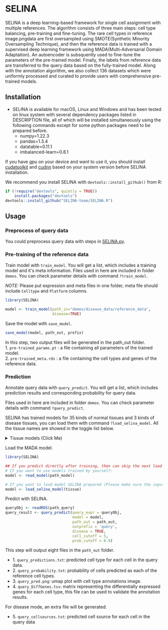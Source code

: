 
<!-- README.md is generated from README.Rmd. Please edit that file -->

# SELINA
<!-- badges: start -->

<!-- badges: end -->

SELINA is a deep learning-based framework for single cell assignment
with multiple references. The algorithm consists of three main steps:
cell type balancing, pre-training and fine-tuning. The rare cell types
in reference image.pngdata are first oversampled using SMOTE(Synthetic Minority
Oversampling Technique), and then the reference data is trained with a
supervised deep learning framework using MADA(Multi-Adversarial Domain
Adaptation). An autoencoder is subsquently used to fine-tune the
parameters of the pre-trained model. Finally, the labels from reference
data are transferred to the query data based on the fully-trained model.
Along with the annotation algorithm, we also collect 136 datasets which
were uniformly processed and curated to provide users with comprehensive
pre-trained models.
  
## Installation

- SELINA is available for macOS, Linux and Windows and has been tested on linux system with several dependency packages listed in DESCRIPTION file, all of which will be installed simultaneously using the following commands except for some python packages need to be prepared before. 
    - numpy=1.22.3
    - pandas=1.3.4
    - datatable=0.11.1
    - imbalanced-learn=0.8.1 

If you have gpu on your device and want to use it, you should install [cudatoolkit](https://developer.nvidia.com/cuda-downloads) and [cudnn](https://developer.nvidia.com/rdp/cudnn-archive) based on your system version before SELINA installation.

We recommend you install SELINA with `devtools::install_github()` from
R:

``` r
if (!require("devtools", quietly = TRUE))
    install.packages("devtools")
devtools::install_github("SELINA-team/SELINA.R")
```

## Usage

### Preprocess of query data

You could preprocess query data with steps in
[SELINA.py](https://github.com/SELINA-team/SELINA.py#preprocess-of-query-data). 

### Pre-training of the reference data

Train model with `train_model`. You will get a list, which includes a training model and it's meta information. Files used in here are included in folder `demos`. You can check
parameter details with command `?train_model`.

*_NOTE:_* Please put expression and meta files in one folder,  meta file should include `Celltype` and `Platform` columns.
``` r
library(SELINA)

model <- train_model(path_in="demos/disease_data/reference_data",
                     disease=TRUE)
```
Save the model with `save_model`.
```r
save_model(model, path_out, prefix)
```

In this step, two output files will be generated in the path_out
folder.  
1\. `pre-trained_params.pt` : a file containing all parameters of the
trained model.  
2\. `pre-trained_meta.rds` : a file containing the cell types and genes
of the reference data.

### Prediction

Annotate query data with `query_predict`. You will get a list, which includes prediction results and corresponding probability for query data.

Files used in here are included in folder `demos`. You can check
parameter details with command `?query_predict`.

SELINA has trained models for 35 kinds of normal tissues and 3 kinds of disease tissues, you can load them with command `?load_selina_model`. All the tissue names are showed in the toggle list below.
<details>
  <summary>Tissue models (Click Me)</summary>
  
1.Normal
* Adrenal-Gland
* Airway-Epithelium
* Artery
* Bladder
* Blood
* Bone-Marrow
* Brain
* Breast
* Choroid
* Decidua
* Esophagus
* Eye
* Fallopian-Tube
* Gall-Bladder
* Heart
* Intestine
* Kidney
* Liver
* Lung
* Muscle
* Nose
* Ovary
* Pancreas
* Peritoneum
* Placenta
* Pleura
* Prostate
* Skin
* Spleen
* Stomach
* Testis
* Thyroid
* Ureter
* Uterus
* Visceral-Adipose

2.Disease
* AD (type II diabetes)
* T2D (non-small-cell lung carcinoma)
* NSCLC (Alzheimer’s disease)
</details>

Load the MADA model.
``` r
library(SELINA)

## If you predict directly after training, then can skip the next load model step.
# If you want to use models trained by yourself:
model <- read_model(path_model)

# If you want to load model SELINA prepared (Please make sure the input tissue name is included in our documentation, eg: Pancreas):
model <- load_selina_model(tissue)
```
Predict with SELINA.
```r
queryObj <- readRDS(path_query)
query_result <- query_predict(query_expr = queryObj,
                              model = model,
                              path_out = path_out,
                              outprefix = 'query', 
                              disease = TRUE, 
                              cell_cutoff = 5,
                              prob_cutoff = 0.9)
```
This step will output eight files in the `path_out` folder. 

- 1\. `query_predictions.txt`: predicted cell type for each cell in the
query data.  
- 2\. `query_probability.txt`: probability of cells predicted as each of
the reference cell types.  
- 3\. `query_pred.png`: umap plot with cell type annotations image.  
- 4\. `query_DiffGenes.tsv`: matrix representing the differentially
expressed genes for each cell type, this file can be used to validate
the annotation results.  

For disease mode, an extra file will be generated. 
- 5\. `query_cellsources.txt`: predicted cell source for each cell in the query data